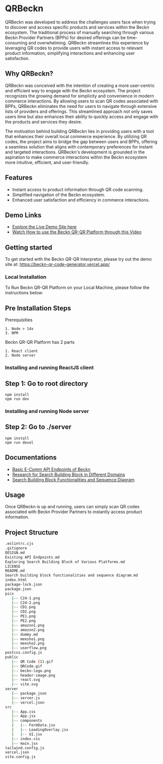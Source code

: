 # QRBeckn

QRBeckn was developed to address the challenges users face when trying to discover and access specific products and services within the Beckn ecosystem. The traditional process of manually searching through various Beckn Provider Partners (BPPs) for desired offerings can be time-consuming and overwhelming. QRBeckn streamlines this experience by leveraging QR codes to provide users with instant access to relevant product information, simplifying interactions and enhancing user satisfaction.

## Why QRBeckn?

QRBeckn was conceived with the intention of creating a more user-centric and efficient way to engage with the Beckn ecosystem. The project recognizes the growing demand for simplicity and convenience in modern commerce interactions. By allowing users to scan QR codes associated with BPPs, QRBeckn eliminates the need for users to navigate through extensive lists of providers and offerings. This streamlined approach not only saves users time but also enhances their ability to quickly access and engage with the products and services they desire.

The motivation behind building QRBeckn lies in providing users with a tool that enhances their overall local commerce experience. By utilizing QR codes, the project aims to bridge the gap between users and BPPs, offering a seamless solution that aligns with contemporary preferences for instant and targeted interactions. QRBeckn's development is grounded in the aspiration to make commerce interactions within the Beckn ecosystem more intuitive, efficient, and user-friendly.

## Features

- Instant access to product information through QR code scanning.
- Simplified navigation of the Beckn ecosystem.
- Enhanced user satisfaction and efficiency in commerce interactions.

## Demo Links

- [Explore the Live Demo Site here](https://beckn-qr-code-generator.vercel.app/)
- [Watch How to use the Beckn QR-QR Platform through this Video](https://drive.google.com/file/d/1d8T7fjGNuMUhCLTK74BxUeDz8yEZXTNO/view?usp=sharing)

## Getting started
To get started with the Beckn QR-QR Interpretor, please try out the demo site at: https://beckn-qr-code-generator.vercel.app/

### Local Installation
To Run Beckn QR-QR Platform on your Local Machine, please follow the instructions below:

## Pre Installation Steps

Prerequisities

	1. Node > 14x
	3. NPM

Beckn QR-QR Platform has 2 parts 

	1. React client
	2. Node server
    
    
### Installing and running ReactJS client

## Step 1: Go to root directory

    npm install
    npm run dev
    
### Installing and running Node server

## Step 2: Go to ./server
  
    npm install
    npm run devel
    

## Documentations

- [Basic E-Comm API Endpoints of Beckn](https://github.com/roshangeorge97/beckn-qr-code-generator/blob/main/Existing%20API%20Endpoints.md)
- [Research for Search Building Block in Different Domains](https://github.com/roshangeorge97/beckn-qr-code-generator/blob/main/Exploring%20Search%20Building%20Block%20of%20Various%20Platforms.md)
- [Search Building Block Functionalities and Sequence Diagram](https://github.com/roshangeorge97/beckn-qr-code-generator/blob/main/Search%20building%20block%20functionalities%20and%20sequence%20diagram.md)

## Usage

Once QRBeckn is up and running, users can simply scan QR codes associated with Beckn Provider Partners to instantly access product information.

## Project Structure

``` bash
.eslintrc.cjs
.gitignore
DESIGN.md
Existing API Endpoints.md
Exploring Search Building Block of Various Platforms.md
LICENSE
README.md
Search building block functionalities and sequence diagram.md
index.html
package-lock.json
package.json
pics
   |-- C24-1.png
   |-- C24-2.png
   |-- CD1.png
   |-- CD2.png
   |-- PE1.png
   |-- PE2.png
   |-- amazon1.png
   |-- amazon2.png
   |-- dummy.md
   |-- meesho1.png
   |-- meesho2.png
   |-- userflow.png
postcss.config.js
public
   |-- QR Code (1).gif
   |-- QRCode.gif
   |-- beckn-logo.png
   |-- header-image.png
   |-- react.svg
   |-- vite.svg
server
   |-- package.json
   |-- server.js
   |-- vercel.json
src
   |-- App.css
   |-- App.jsx
   |-- components
   |   |-- FormData.jsx
   |   |-- LoadingOverlay.jsx
   |   |-- UI.jsx
   |-- index.css
   |-- main.jsx
tailwind.config.js
vercel.json
vite.config.js
```




